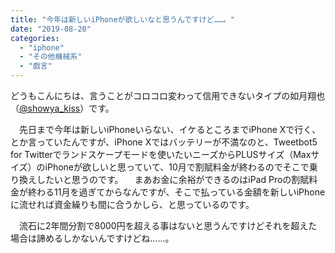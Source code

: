 ```yaml
---
title: "今年は新しいiPhoneが欲しいなと思うんですけど……。"
date: "2019-08-20"
categories: 
  - "iphone"
  - "その他機械系"
  - "戯言"
---
```


どうもこんにちは、言うことがコロコロ変わって信用できないタイプの如月翔也（[@showya\_kiss](http://twitter.com/showya_kiss)）です。

　先日まで今年は新しいiPhoneいらない、イケるところまでiPhone Xで行く、とか言っていたんですが、iPhone Xではバッテリーが不満なのと、Tweetbot5 for Twitterでランドスケープモードを使いたいニーズからPLUSサイズ（Maxサイズ）のiPhoneが欲しいと思っていて、10月で割賦料金が終わるのでそこで乗り換えしたいと思うのです。 　まあお金に余裕ができるのはiPad Proの割賦料金が終わる11月を過ぎてからなんですが、そこで払っている金額を新しいiPhoneに流せれば資金繰りも間に合うかしら、と思っているのです。

　流石に2年間分割で8000円を超える事はないと思うんですけどそれを超えた場合は諦めるしかないんですけどね……。
